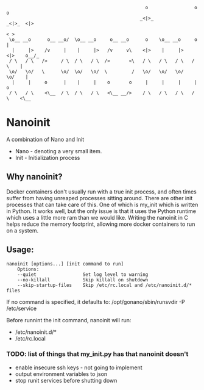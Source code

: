                                                        o                 o     o     
                                                     _<|>_             _<|>_  <|>    
                                                                              < >    
     \o__ __o      o__ __o/  \o__ __o     o__ __o      o    \o__ __o     o     |     
      |     |>    /v     |    |     |>   /v     v\    <|>    |     |>   <|>    o__/_ 
     / \   / \   />     / \  / \   / \  />       <\   / \   / \   / \   / \    |     
     \o/   \o/   \      \o/  \o/   \o/  \         /   \o/   \o/   \o/   \o/    |     
      |     |     o      |    |     |    o       o     |     |     |     |     o     
     / \   / \    <\__  / \  / \   / \   <\__ __/>    / \   / \   / \   / \    <\__  
 
# Nanoinit

A combination of Nano and Init

* Nano - denoting a very small item.
* Init - Initialization process

## Why nanoinit?
Docker containers don't usually run with a true init process, and often times suffer from having unreaped processes sitting around. 
There are other init processes that can take care of this.
One of which is my_init which is written in Python.
It works well, but the only issue is that it uses the Python runtime which uses a little more ram than we would like.
Writing the nanoinit in C helps reduce the memory footprint, allowing more docker containers to run on a system.

## Usage:
    nanoinit [options...] [init command to run]
        Options:
        --quiet                 Set log level to warning
        --no-killall            Skip killall on shutdown
        --skip-startup-files    Skip /etc/rc.local and /etc/nanoinit.d/* files

If no command is specified, it defaults to:
    /opt/gonano/sbin/runsvdir -P /etc/service

Before runnint the init command, nanoinit will run:
* /etc/nanoinit.d/*
* /etc/rc.local

### TODO: list of things that my_init.py has that nanoinit doesn't
* enable insecure ssh keys - not going to implement
* output environment variables to json
* stop runit services before shutting down
